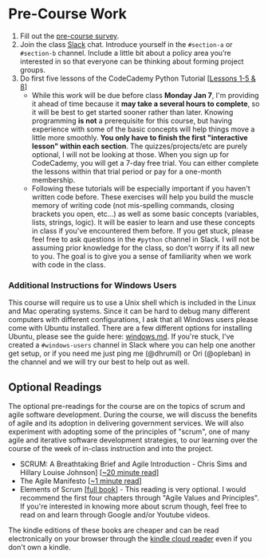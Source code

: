 # Pre-Course Work

1. Fill out the [pre-course survey](https://goo.gl/forms/bSV9N3E0Qt8sd3Y13).
2. Join the class [Slack](https://code4policy.slack.com/join/signup) chat. Introduce yourself in the `#section-a` or `#section-b` channel. Include a little bit about a policy area you’re interested in so that everyone can be thinking about forming project groups.
3. Do first five lessons of the CodeCademy Python Tutorial [[Lessons 1-5 & 8](https://www.codecademy.com/learn/learn-python-3)]
	- While this work will be due before class **Monday Jan 7**, I'm providing it ahead of time because it **may take a several hours to complete**, so it will be best to get started sooner rather than later. Knowing programming **is not** a prerequisite for this course, but having experience with some of the basic concepts will help things move a little more smoothly. **You only have to finish the first "interactive lesson" within each section**. The quizzes/projects/etc are purely optional, I will not be looking at those. When you sign up for CodeCademy, you will get a 7-day free trial. You can either complete the lessons within that trial period or pay for a one-month membership.
	- Following these tutorials will be especially important if you haven't written code before. These exercises will help you build the muscle memory of writing code (not mis-spelling commands, closing brackets you open, etc...) as well as some basic concepts (variables, lists, strings, logic). It will be easier to learn and use these concepts in class if you've encountered them before. If you get stuck, please feel free to ask questions in the `#python` channel in Slack. I will not be assuming prior knowledge for the class, so don't worry if its all new to you. The goal is to give you a sense of familiarity when we work with code in the class.

### Additional Instructions for Windows Users

This course will require us to use a Unix shell which is included in the Linux and Mac operating systems. Since it can be hard to debug many different computers with different configurations, I ask that all Windows users please come with Ubuntu installed. There are a few different options for installing Ubuntu, please see the guide here: [windows.md](windows.md). If you're stuck, I've created a `#windows-users` channel in Slack where you can help one another get setup, or if you need me just ping me (@dhrumil) or Ori (@opleban) in the channel and we will try our best to help out as well.

## Optional Readings
The optional pre-readings for the course are on the topics of scrum and agile software development. During the course, we will discuss the benefits of agile and its adoption in delivering government services. We will also experiment with adopting some of the principles of "scrum", one of many agile and iterative software development strategies, to our learning over the course of the week of in-class instruction and into the project.

* SCRUM: A Breathtaking Brief and Agile Introduction - Chris Sims and Hillary Louise Johnson] [[~20 minute read](https://www.amazon.com/Scrum-Breathtakingly-Brief-Agile-Introduction/dp/193796504X)]
* The Agile Manifesto [[~1 minute read](http://agilemanifesto.org/)]
* Elements of Scrum [[full book](https://www.amazon.com/gp/product/B004O0U74Q/ref=oh_aui_d_detailpage_o00_?ie=UTF8&psc=1)]	- This reading is very optional. I would recommend the first four chapters through "Agile Values and Principles". If you're interested in knowing more about scrum though, feel free to read on and learn through Google and/or Youtube videos.

The kindle editions of these books are cheaper and can be read electronically on your browser through the [kindle cloud reader](https://read.amazon.com/) even if you don't own a kindle.
